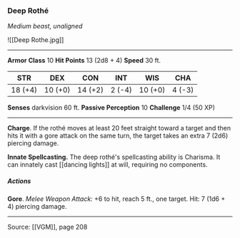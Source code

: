 ### Deep Rothé
_Medium beast, unaligned_

![[Deep Rothe.jpg]]




---

**Armor Class** 10
**Hit Points** 13 (2d8 + 4)
**Speed** 30 ft.

| STR     | DEX     | CON     | INT     | WIS     | CHA     |
|---------|---------|---------|---------|---------|---------|
| 18 (+4) | 10 (+0) | 14 (+2) | 2 (-4) | 10 (+0) | 4 (-3) |

**Senses** darkvision 60 ft.
**Passive Perception** 10
**Challenge** 1/4 (50 XP)

---

**Charge**. If the rothé moves at least 20 feet straight toward a target and then hits it with a gore attack on the same turn, the target takes an extra 7 (2d6) piercing damage.

**Innate Spellcasting.** The deep rothé's spellcasting ability is Charisma. It can innately cast [[dancing lights]] at will, requiring no components.

##### Actions
**Gore**. _Melee Weapon Attack:_ +6 to hit, reach 5 ft., one target. Hit: 7 (1d6 + 4) piercing damage.


---

Source: [[VGM]], page 208